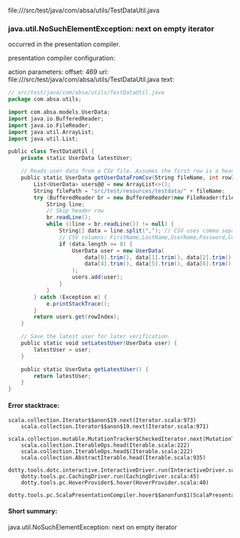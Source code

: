 file://<WORKSPACE>/src/test/java/com/absa/utils/TestDataUtil.java
### java.util.NoSuchElementException: next on empty iterator

occurred in the presentation compiler.

presentation compiler configuration:


action parameters:
offset: 469
uri: file://<WORKSPACE>/src/test/java/com/absa/utils/TestDataUtil.java
text:
```scala
// src/test/java/com/absa/utils/TestDataUtil.java
package com.absa.utils;

import com.absa.models.UserData;
import java.io.BufferedReader;
import java.io.FileReader;
import java.util.ArrayList;
import java.util.List;

public class TestDataUtil {
    private static UserData latestUser;

    // Reads user data from a CSV file. Assumes the first row is a header.
    public static UserData getUserDataFromCsv(String fileName, int rowIndex) {
        List<UserData> users@@ = new ArrayList<>();
        String filePath = "src/test/resources/testdata/" + fileName;
        try (BufferedReader br = new BufferedReader(new FileReader(filePath))) {
            String line;
            // Skip header row
            br.readLine();
            while ((line = br.readLine()) != null) {
                String[] data = line.split(","); // CSV uses comma separator.
                // CSV columns: FirstName,LastName,UserName,Password,Company,Role,Email,Mobilephone
                if (data.length >= 8) {
                    UserData user = new UserData(
                        data[0].trim(), data[1].trim(), data[2].trim(), data[3].trim(),
                        data[4].trim(), data[5].trim(), data[6].trim(), data[7].trim()
                    );
                    users.add(user);
                }
            }
        } catch (Exception e) {
            e.printStackTrace();
        }
        return users.get(rowIndex);
    }

    // Save the latest user for later verification.
    public static void setLatestUser(UserData user) {
        latestUser = user;
    }

    public static UserData getLatestUser() {
        return latestUser;
    }
}

```



#### Error stacktrace:

```
scala.collection.Iterator$$anon$19.next(Iterator.scala:973)
	scala.collection.Iterator$$anon$19.next(Iterator.scala:971)
	scala.collection.mutable.MutationTracker$CheckedIterator.next(MutationTracker.scala:76)
	scala.collection.IterableOps.head(Iterable.scala:222)
	scala.collection.IterableOps.head$(Iterable.scala:222)
	scala.collection.AbstractIterable.head(Iterable.scala:935)
	dotty.tools.dotc.interactive.InteractiveDriver.run(InteractiveDriver.scala:164)
	dotty.tools.pc.CachingDriver.run(CachingDriver.scala:45)
	dotty.tools.pc.HoverProvider$.hover(HoverProvider.scala:40)
	dotty.tools.pc.ScalaPresentationCompiler.hover$$anonfun$1(ScalaPresentationCompiler.scala:389)
```
#### Short summary: 

java.util.NoSuchElementException: next on empty iterator